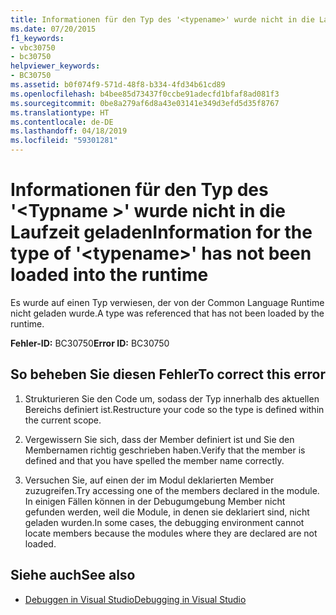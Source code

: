 ```yaml
---
title: Informationen für den Typ des '<typename>' wurde nicht in die Laufzeit geladen
ms.date: 07/20/2015
f1_keywords:
- vbc30750
- bc30750
helpviewer_keywords:
- BC30750
ms.assetid: b0f074f9-571d-48f8-b334-4fd34b61cd89
ms.openlocfilehash: b4bee85d73437f0ccbe91adecfd1bfaf8ad081f3
ms.sourcegitcommit: 0be8a279af6d8a43e03141e349d3efd5d35f8767
ms.translationtype: HT
ms.contentlocale: de-DE
ms.lasthandoff: 04/18/2019
ms.locfileid: "59301281"
---
```

# <a name="information-for-the-type-of-typename-has-not-been-loaded-into-the-runtime"></a><span data-ttu-id="cb7ec-102">Informationen für den Typ des '\<Typname >' wurde nicht in die Laufzeit geladen</span><span class="sxs-lookup"><span data-stu-id="cb7ec-102">Information for the type of '\<typename>' has not been loaded into the runtime</span></span>
<span data-ttu-id="cb7ec-103">Es wurde auf einen Typ verwiesen, der von der Common Language Runtime nicht geladen wurde.</span><span class="sxs-lookup"><span data-stu-id="cb7ec-103">A type was referenced that has not been loaded by the runtime.</span></span>  
  
 <span data-ttu-id="cb7ec-104">**Fehler-ID:** BC30750</span><span class="sxs-lookup"><span data-stu-id="cb7ec-104">**Error ID:** BC30750</span></span>  
  
## <a name="to-correct-this-error"></a><span data-ttu-id="cb7ec-105">So beheben Sie diesen Fehler</span><span class="sxs-lookup"><span data-stu-id="cb7ec-105">To correct this error</span></span>  
  
1. <span data-ttu-id="cb7ec-106">Strukturieren Sie den Code um, sodass der Typ innerhalb des aktuellen Bereichs definiert ist.</span><span class="sxs-lookup"><span data-stu-id="cb7ec-106">Restructure your code so the type is defined within the current scope.</span></span>  
  
2. <span data-ttu-id="cb7ec-107">Vergewissern Sie sich, dass der Member definiert ist und Sie den Membernamen richtig geschrieben haben.</span><span class="sxs-lookup"><span data-stu-id="cb7ec-107">Verify that the member is defined and that you have spelled the member name correctly.</span></span>  
  
3. <span data-ttu-id="cb7ec-108">Versuchen Sie, auf einen der im Modul deklarierten Member zuzugreifen.</span><span class="sxs-lookup"><span data-stu-id="cb7ec-108">Try accessing one of the members declared in the module.</span></span> <span data-ttu-id="cb7ec-109">In einigen Fällen können in der Debugumgebung Member nicht gefunden werden, weil die Module, in denen sie deklariert sind, nicht geladen wurden.</span><span class="sxs-lookup"><span data-stu-id="cb7ec-109">In some cases, the debugging environment cannot locate members because the modules where they are declared are not loaded.</span></span>  
  
## <a name="see-also"></a><span data-ttu-id="cb7ec-110">Siehe auch</span><span class="sxs-lookup"><span data-stu-id="cb7ec-110">See also</span></span>

- [<span data-ttu-id="cb7ec-111">Debuggen in Visual Studio</span><span class="sxs-lookup"><span data-stu-id="cb7ec-111">Debugging in Visual Studio</span></span>](/visualstudio/debugger/debugging-in-visual-studio)
